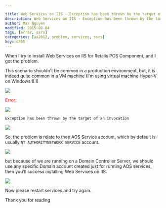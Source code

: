 ```yaml
---

title: Web Services on IIS - Exception has been thrown by the target of an invocation
description: Web Services on IIS - Exception has been thrown by the target of an invocation
author: Max Nguyen
modified: 2015-08-04
tags: [error, ssrs]
categories: [ax2012, problem, services, ssrs]
key: d365
---
```


When I try to install Web Services on IIS for Retails POS Component, and I got the problem.

This scenario shouldn't be common in a production environment, but, it is indeed quite common in a VM machine (I'm using virtual machine Hyper-V on Windows 8.1)

![]({{site.url}}/assets/imagesposts/web-services-on-iis-exception_1.png)

<span style="color: red">Error:</span>

![]({{site.url}}/assets/imagesposts/web-services-on-iis-exception_2.png)

`Exception has been thrown by the target of an invocation`

![]({{site.url}}/assets/imagesposts/web-services-on-iis-exception_3.png)

So, the problem is relate to thee AOS Service account, which by default is usually `NT AUTHORITYNETWORK SERVICE` account.

![]({{site.url}}/assets/imagesposts/web-services-on-iis-exception_4.png)

but because of we are running on a Domain Controller Server, we should use any specific Domain account created just for running AOS services, then you’ll success installing Web Services on IIS.

![]({{site.url}}/assets/imagesposts/web-services-on-iis-exception_5.png)

Now please restart services and try again.

Thank you for reading
